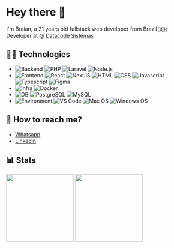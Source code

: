 # Hey there 👋

I'm Braian, a 21 years old fullstack web developer from Brazil 🇧🇷  
Developer at @ [Datacode Sistemas](https://github.com/datacodesistemas)

## 👨‍💻 Technologies

* ![Backend](https://img.shields.io/badge/-Backend-white?style=flat)
![PHP](https://img.shields.io/badge/-PHP-black?style=flat&logo=php)
![Laravel](https://img.shields.io/badge/-Laravel-black?style=flat&logo=laravel)
![Node.js](https://img.shields.io/badge/-Node.js-black?style=flat&logo=nodedotjs)
* ![Frontend](https://img.shields.io/badge/-Frontend-white?style=flat)
![React](https://img.shields.io/badge/-React-black?style=flat&logo=react)
![NextJS](https://img.shields.io/badge/-NextJS-black?style=flat&logo=nextdotjs)
![HTML](https://img.shields.io/badge/-HTML-black?style=flat&logo=HTML5)
![CSS](https://img.shields.io/badge/-CSS-black?style=flat&logo=CSS3)
![Javascript](https://img.shields.io/badge/-Javascript-black?style=flat&logo=javascript)
![Typescript](https://img.shields.io/badge/-Typescript-black?style=flat&logo=typescript)
![Figma](https://img.shields.io/badge/-Figma-black?style=flat&logo=figma)
* ![Infra](https://img.shields.io/badge/-Infra-white?style=flat)
![Docker](https://img.shields.io/badge/-Docker-black?style=flat&logo=docker)
* ![DB](https://img.shields.io/badge/-DB-white?style=flat)
![PostgreSQL](https://img.shields.io/badge/-PostgreSQL-black?style=flat&logo=postgresql)
![MySQL](https://img.shields.io/badge/-MySQL-black?style=flat&logo=mysql)
* ![Environment](https://img.shields.io/badge/-Environment-white?style=flat)
![VS Code](https://img.shields.io/badge/-VS_Code-black?style=flat&logo=visualstudiocode)
![Mac OS](https://img.shields.io/badge/-Mac_OS-black?style=flat&logo=apple)
![Windows OS](https://img.shields.io/badge/-Windows-black?style=flat&logo=windows)

## 📲 How to reach me?
* [Whatsapp](https://wa.me/5551996268989)
* [Linkedin](https://www.linkedin.com/in/braian-viacava-de-avila-536558186/)

## 📊 Stats
<img height="180em" src="https://github-readme-stats.vercel.app/api?username=bbraian&show_icons=true&theme=midnight-purple&include_all_commits=true&count_private=true"/>
<img height="180em" src="https://github-readme-stats.vercel.app/api/top-langs/?username=bbraian&layout=compact&langs_count=10&theme=midnight-purple"/>
